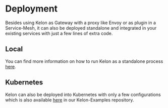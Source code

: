 # Deployment

Besides using Kelon as Gateway with a proxy like Envoy or as plugin in a Service-Mesh, it can also be deployed standalone and integrated in your existing services with just a few lines of extra code.

## Local

You can find more information on how to run Kelon as a standalone process [here](/core/overview/example/Run-Example/#from-source).

## Kubernetes

Kelon can also be deployed into Kubernetes with only a few configurations which is also available [here](https://github.com/Foundato/kelon-examples/tree/master/kube-mgmt-kelon-example) in our Kelon-Examples repository.